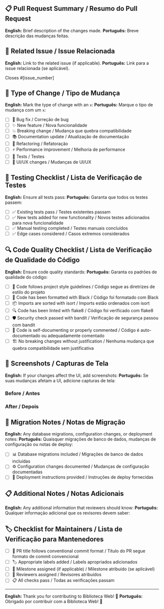 ## 📋 Pull Request Summary / Resumo do Pull Request

**English:** Brief description of the changes made.
**Português:** Breve descrição das mudanças feitas.

## 🔗 Related Issue / Issue Relacionada

**English:** Link to the related issue (if applicable).
**Português:** Link para a issue relacionada (se aplicável).

Closes #[issue_number]

## 🧪 Type of Change / Tipo de Mudança

**English:** Mark the type of change with an `x`:
**Português:** Marque o tipo de mudança com um `x`:

- [ ] 🐛 Bug fix / Correção de bug
- [ ] ✨ New feature / Nova funcionalidade
- [ ] 💥 Breaking change / Mudança que quebra compatibilidade
- [ ] 📚 Documentation update / Atualização de documentação
- [ ] 🔧 Refactoring / Refatoração
- [ ] ⚡ Performance improvement / Melhoria de performance
- [ ] 🧪 Tests / Testes
- [ ] 🎨 UI/UX changes / Mudanças de UI/UX

## 🧪 Testing Checklist / Lista de Verificação de Testes

**English:** Ensure all tests pass:
**Português:** Garanta que todos os testes passem:

- [ ] ✅ Existing tests pass / Testes existentes passam
- [ ] ✅ New tests added for new functionality / Novos testes adicionados para nova funcionalidade
- [ ] ✅ Manual testing completed / Testes manuais concluídos
- [ ] ✅ Edge cases considered / Casos extremos considerados

## 🔍 Code Quality Checklist / Lista de Verificação de Qualidade do Código

**English:** Ensure code quality standards:
**Português:** Garanta os padrões de qualidade do código:

- [ ] 📝 Code follows project style guidelines / Código segue as diretrizes de estilo do projeto
- [ ] 🧹 Code has been formatted with Black / Código foi formatado com Black
- [ ] 📦 Imports are sorted with isort / Imports estão ordenados com isort
- [ ] 🔍 Code has been linted with flake8 / Código foi verificado com flake8
- [ ] 🛡️ Security check passed with bandit / Verificação de segurança passou com bandit
- [ ] 📖 Code is self-documenting or properly commented / Código é auto-documentado ou adequadamente comentado
- [ ] 🏗️ No breaking changes without justification / Nenhuma mudança que quebra compatibilidade sem justificativa

## 📱 Screenshots / Capturas de Tela

**English:** If your changes affect the UI, add screenshots:
**Português:** Se suas mudanças afetam a UI, adicione capturas de tela:

### Before / Antes
<!-- Add screenshots here / Adicione capturas de tela aqui -->

### After / Depois  
<!-- Add screenshots here / Adicione capturas de tela aqui -->

## 🔄 Migration Notes / Notas de Migração

**English:** Any database migrations, configuration changes, or deployment notes:
**Português:** Quaisquer migrações de banco de dados, mudanças de configuração ou notas de deploy:

- [ ] 📊 Database migrations included / Migrações de banco de dados incluídas
- [ ] ⚙️ Configuration changes documented / Mudanças de configuração documentadas
- [ ] 🚀 Deployment instructions provided / Instruções de deploy fornecidas

## 📋 Additional Notes / Notas Adicionais

**English:** Any additional information that reviewers should know:
**Português:** Qualquer informação adicional que os revisores devem saber:

## 🏷️ Checklist for Maintainers / Lista de Verificação para Mantenedores

- [ ] 📝 PR title follows conventional commit format / Título do PR segue formato de commit convencional
- [ ] 🏷️ Appropriate labels added / Labels apropriados adicionados
- [ ] 🎯 Milestone assigned (if applicable) / Milestone atribuído (se aplicável)
- [ ] 👥 Reviewers assigned / Revisores atribuídos
- [ ] 📋 All checks pass / Todas as verificações passam

---

**English:** Thank you for contributing to Biblioteca Web! 🙏
**Português:** Obrigado por contribuir com a Biblioteca Web! 🙏